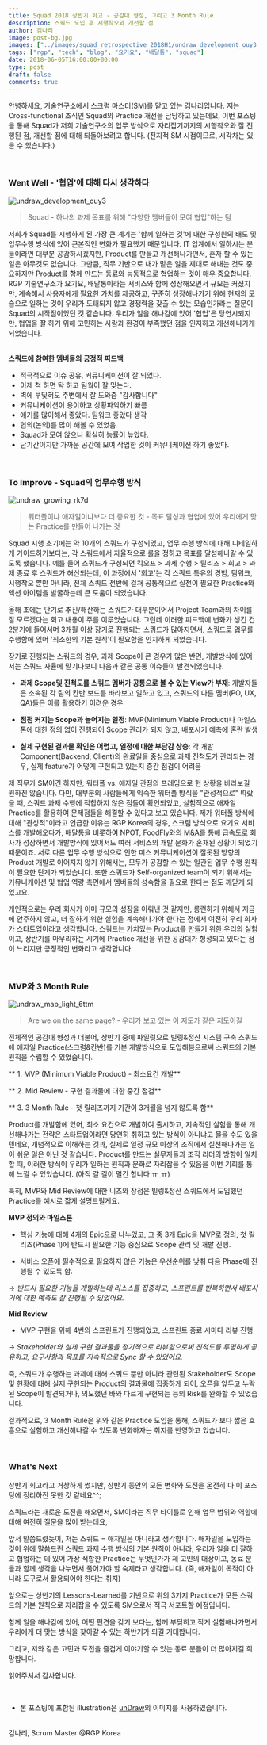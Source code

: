 ```yaml
---
title: Squad 2018 상반기 회고 - 공감대 형성, 그리고 3 Month Rule
description: 스쿼드 도입 후 시행착오와 개선할 점
author: 김나리
image: post-bg.jpg
images: ["../images/squad_retrospective_2018H1/undraw_development_ouy3.PNG", "../images/squad_retrospective_2018H1/undraw_growing_rk7d.PNG", "../images/squad_retrospective_2018H1/undraw_map_light_6ttm.PNG"]
tags: ["rgp", "tech", "blog", "요기요", "배달통", "squad"]
date: 2018-06-05T16:00:00+00:00
type: post
draft: false
comments: true
---
```


안녕하세요, 기술연구소에서 스크럼 마스터(SM)를 맡고 있는 김나리입니다.
저는 Cross-functional 조직인 Squad의 Practice 개선을 담당하고 있는데요, 이번 포스팅을 통해 Squad가 저희 기술연구소의 업무 방식으로 자리잡기까지의 시행착오와 잘 진행된 점, 개선할 점에 대해 되돌아보려고 합니다. (전지적 SM 시점이므로, 시각차는 있을 수 있습니다.)

<br />

### Went Well - '협업'에 대해 다시 생각하다

![undraw_development_ouy3]

> Squad - 하나의 과제 목표를 위해 "다양한 멤버들이 모여 협업"하는 팀

저희가 Squad를 시행하게 된 가장 큰 계기는 '함께 일하는 것'에 대한 구성원의 태도 및 업무수행 방식에 있어 근본적인 변화가 필요했기 때문입니다. IT 업계에서 일하시는 분들이라면 대부분 공감하시겠지만, Product를 만들고 개선해나가면서, 혼자 할 수 있는 일은 아무것도 없습니다. 그만큼, 직무 기반으로 내가 맡은 일을 제대로 해내는 것도 중요하지만 Product를 함께 만드는 동료와 능동적으로 협업하는 것이 매우 중요합니다. RGP 기술연구소가 요기요, 배달통이라는 서비스와 함께 성장해오면서 규모는 커졌지만, 계속해서 사용자에게 필요한 가치를 제공하고, 꾸준히 성장해나가기 위해  현재의 모습으로 일하는 것이 우리가 도태되지 않고 경쟁력을 갖출 수 있는 모습인가라는 질문이 Squad의 시작점이었던 것 같습니다. 우리가 일을 해나감에 있어 '협업'은 당연시되지만, 협업을 잘 하기 위해 고민하는 사람과 환경이 부족했던 점을 인지하고 개선해나가게 되었습니다.  
<br />

**스쿼드에 참여한 멤버들의 긍정적 피드백**

* 적극적으로 이슈 공유, 커뮤니케이션이 잘 되었다.
* 이제 척 하면 탁 하고 팀웍이 잘 맞는다.
* 벽에 부딪혀도 주변에서 잘 도와줌 "감사합니다"
* 커뮤니케이션이 용이하고 상황파악하기 빠름
* 얘기를 많이해서 좋았다. 팀워크 좋았다 생각
* 협의(논의)를 많이 해볼 수 있었음.
* Squad가 모여 앉으니 확실히 능률이 높았다.
* 단기간이지만 가까운 공간에 모여 작업한 것이 커뮤니케이션 하기 좋았다.

<br />

### To Improve - Squad의 업무수행 방식
![undraw_growing_rk7d]

> 워터폴이냐 애자일이냐보다 더 중요한 것 - 목표 달성과 협업에 있어 우리에게 맞는 Practice를 만들어 나가는 것  

Squad 시행 초기에는 약 10개의 스쿼드가 구성되었고, 업무 수행 방식에 대해 디테일하게 가이드하기보다는, 각 스쿼드에서 자율적으로 룰을 정하고 목표를 달성해나갈 수 있도록 했습니다. 예를 들어 스쿼드가 구성되면 킥오프 > 과제 수행 > 릴리즈 > 회고 > 과제 종료 후 스쿼드가 해산되는데, 이 과정에서 '회고'는 각 스쿼드 특유의 경험, 팀워크, 시행착오 뿐만 아니라, 전체 스쿼드 전반에 걸쳐 공통적으로 실천이 필요한 Practice와 액션 아이템을 발굴하는데 큰 도움이 되었습니다.

올해 초에는 단기로 추진/해산하는 스쿼드가 대부분이어서 Project Team과의 차이를 잘 모르겠다는 회고 내용이 주를 이루었습니다. 그런데 이러한 피드백에 변화가 생긴 건 2분기에 들어서며 3개월 이상 장기로 진행되는 스쿼드가 많아지면서, 스쿼드로 업무를 수행함에 있어 '최소한의 기본 원칙'이 필요함을 인지하게 되었습니다.   

장기로 진행되는 스쿼드의 경우, 과제 Scope이 큰 경우가 많은 반면, 개발방식에 있어서는 스쿼드 자율에 맡기다보니 다음과 같은 공통 이슈들이 발견되었습니다.


* **과제 Scope및 진척도를 스쿼드 멤버가 공통으로 볼 수 있는 View가 부재**:
  개발자들은 소속된 각 팀의 칸반 보드를 바라보고 일하고 있고, 스쿼드의 다른 멤버(PO, UX, QA)들은 이를 활용하기 어려운 경우

* **점점 커지는 Scope과 늘어지는 일정**:
  MVP(Minimum Viable Product)나 마일스톤에 대한 정의 없이 진행되어 Scope 관리가 되지 않고, 배포시기 예측에 혼란 발생

* **실제 구현된 결과물 확인은 어렵고, 일정에 대한 부담감 상승**:
  각 개발 Component(Backend, Client)의 완료일을 중심으로 과제 진척도가 관리되는 경우, 실제 feature가 어떻게 구현되고 있는지 중간 점검이 어려움


제 직무가 SM이긴 하지만, 워터폴 vs. 애자일 관점의 프레임으로 현 상황을 바라보길 원하진 않습니다. 다만, 대부분의 사람들에게 익숙한 워터폴 방식을 "관성적으로" 따랐을 때, 스쿼드 과제 수행에 적합하지 않은 점들이 확인되었고, 실험적으로 애자일 Practice를 활용하여 문제점들을 해결할 수 있다고 보고 있습니다. 제가 워터폴 방식에 대해 "관성적"이라고 언급한 이유는 RGP Korea의 경우, 스크럼 방식으로 요기요 서비스를 개발해오다가, 배달통을 비롯하여 NPOT, FoodFly와의 M&A를 통해 급속도로 회사가 성장하면서 개발방식에 있어서도 여러 서비스의 개발 문화가 혼재된 상황이 되었기 때문이죠. 서로 다른 업무 수행 방식으로 인한 미스 커뮤니케이션이 잘못된 방향의 Product 개발로 이어지지 않기 위해서는, 모두가 공감할 수 있는 일관된 업무 수행 원칙이 필요한 단계가 되었습니다. 또한 스쿼드가 Self-organized team이 되기 위해서는 커뮤니케이션 및 협업 역량 측면에서 멤버들의 성숙함을 필요로 한다는 점도 깨닫게 되었고요.



개인적으로는 우리 회사가 이미 규모의 성장을 이뤄낸 것 같지만, 롱런하기 위해서 지금에 안주하지 않고, 더 잘하기 위한 실험을 계속해나가야 한다는 점에서 여전히 우리 회사가 스타트업이라고 생각합니다. 스쿼드는 가치있는 Product를 만들기 위한 우리의 실험이고, 상반기를 마무리하는 시기에 Practice 개선을 위한 공감대가 형성되고 있다는 점이 느리지만 긍정적인 변화라고 생각합니다.

<br />

### MVP와 3 Month Rule

![undraw_map_light_6ttm]

>  Are we on the same page? - 우리가 보고 있는 이 지도가 같은 지도이길


전체적인 공감대 형성과 더불어, 상반기 중에 파일럿으로 빌링&정산 시스템 구축 스쿼드에 애자일 Practice(스크럼&칸반)를 기본 개발방식으로 도입해봄으로써 스쿼드의 기본 원칙을 수립할 수 있었습니다.

** 1. MVP (Minimum Viable Product) - 최소요건 개발**

** 2. Mid Review - 구현 결과물에 대한 중간 점검**   

** 3. 3 Month Rule - 첫 릴리즈까지 기간이 3개월을 넘지 않도록 함**

Product를 개발함에 있어, 최소 요건으로 개발하여 출시하고, 지속적인 실험을 통해 개선해나가는 전략은 스타트업이라면 당연히 취하고 있는 방식이 아니냐고 물을 수도 있을텐데요, 개념적으로 이해하는 것과, 실제로 일정 규모 이상의 조직에서 실천해나가는 일이 쉬운 일은 아닌 것 같습니다. Product를 만드는 실무자들과 조직 리더의 방향이 일치할 때, 이러한 방식이 우리가 일하는 원칙과 문화로 자리잡을 수 있음을 이번 기회를 통해 느낄 수 있었습니다. (아직 갈 길이 멀긴 합니다 ㅠ_ㅠ)

특히, MVP와 Mid Review에 대한 니즈와 장점은 빌링&정산 스쿼드에서 도입했던 Practice를 예시로 짧게 설명드릴게요.


**MVP 정의와 마일스톤**

* 핵심 기능에 대해 4개의 Epic으로 나누었고, 그 중 3개 Epic을 MVP로 정의, 첫 릴리즈(Phase 1)에 반드시 필요한 기능 중심으로 Scope 관리 및 개발 진행.

* 서비스 오픈에 필수적으로 필요하지 않은 기능은 우선순위를 낮춰 다음 Phase에 진행될 수 있도록 함.

→ _반드시 필요한 기능을 개발하는데 리소스를 집중하고, 스프린트를 반복하면서 배포시기에 대한 예측도 잘 진행될 수 있었어요._

**Mid Review**

* MVP 구현을 위해 4번의 스프린트가 진행되었고, 스프린트 종료 시마다 리뷰 진행

→ _Stakeholder와 실제 구현 결과물을 정기적으로 리뷰함으로써 진척도를 투명하게 공유하고, 요구사항과 목표를 지속적으로 Sync 할 수 있었어요._  

즉, 스쿼드가 수행하는 과제에 대해 스쿼드 뿐만 아니라 관련된 Stakeholder도 Scope 및 현황에 대해 실제 구현되는 Product의 결과물에 집중하게 되어, 오픈을 앞두고 누락된 Scope이 발견되거나, 의도했던 바와 다르게 구현되는 등의 Risk를 완화할 수 있었습니다.

결과적으로, 3 Month Rule은 위와 같은 Practice 도입을 통해, 스쿼드가 보다 짧은 호흡으로 실험하고 개선해나갈 수 있도록 변화하자는 취지를 반영하고 있습니다.

<br />


### What's Next

상반기 회고라고 거창하게 썼지만, 상반기 동안의 모든 변화와 도전을 온전히 다 이 포스팅에 정리하진 못한 것 같네요^^;

스쿼드라는 새로운 도전을 해오면서, SM이라는 직무 타이틀로 인해 업무 범위와 역할에 대해 여전히 질문을 많이 받는데요,

앞서 말씀드렸듯이, 저는 스쿼드 = 애자일은 아니라고 생각합니다. 애자일을 도입하는 것이 위에 말씀드린 스쿼드 과제 수행 방식의 기본 원칙이 아니라, 우리가 일을 더 잘하고 협업하는 데 있어 가장 적합한 Practice는 무엇인가가 제 고민의 대상이고, 동료 분들과 함께 생각을 나누면서 풀어가야 할 숙제라고 생각합니다. (즉, 애자일이 목적이 아니라 도구로서 활용되어야 한다는 취지)

앞으로는 상반기의 Lessons-Learned를 기반으로 위의 3가지 Practice가 모든 스쿼드의 기본 원칙으로 자리잡을 수 있도록 SM으로서 적극 서포트할 예정입니다.

함께 일을 해나감에 있어, 어떤 편견을 갖기 보다는, 함께 부딪히고 작게 실험해나가면서 우리에게 더 맞는 방식을 찾아갈 수 있는 하반기가 되길 기대합니다.

그리고, 저와 같은 고민과 도전을 즐겁게 이야기할 수 있는 동료 분들이 더 많아지길 희망합니다.

읽어주셔서 감사합니다.


<br />


* 본 포스팅에 포함된 illustration은 [unDraw](https://undraw.co/license)의 이미지를 사용하였습니다.


<br>
김나리, Scrum Master @RGP Korea


[undraw_development_ouy3]: ../images/squad_retrospective_2018H1/undraw_development_ouy3.png

[undraw_growing_rk7d]: ../images/squad_retrospective_2018H1/undraw_growing_rk7d.png

[undraw_map_light_6ttm]: ../images/squad_retrospective_2018H1/undraw_map_light_6ttm.png

